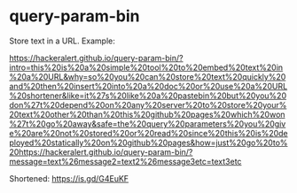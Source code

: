 # query-param-bin
Store text in a URL. Example:

https://hackeralert.github.io/query-param-bin/?intro=this%20is%20a%20simple%20tool%20to%20embed%20text%20in%20a%20URL&why=so%20you%20can%20store%20text%20quickly%20and%20then%20insert%20into%20a%20doc%20or%20use%20a%20URL%20shortener&like=it%27s%20like%20a%20pastebin%20but%20you%20don%27t%20depend%20on%20any%20server%20to%20store%20your%20text%20other%20than%20this%20github%20pages%20which%20won%27t%20go%20away&safe=the%20query%20parameters%20you%20give%20are%20not%20stored%20or%20read%20since%20this%20is%20deployed%20statically%20on%20github%20pages&how=just%20go%20to%20https://hackeralert.github.io/query-param-bin/?message=text%26message2=text2%26message3etc=text3etc

Shortened: https://is.gd/G4EuKF
